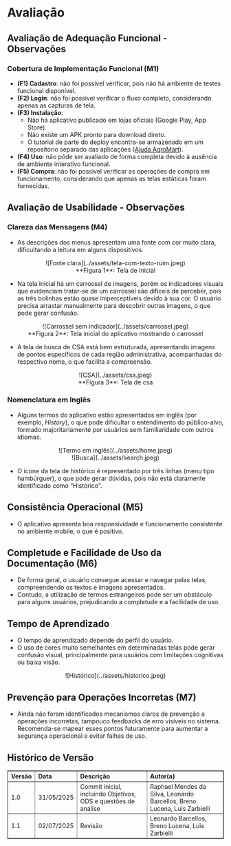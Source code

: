# Avaliação

## Avaliação de Adequação Funcional - Observações

### Cobertura de Implementação Funcional (M1)

- **(F1) Cadastro**: não foi possível verificar, pois não há ambiente de testes funcional disponível.  
- **(F2) Login**: não foi possível verificar o fluxo completo, considerando apenas as capturas de tela.  
- **(F3) Instalação**:
  - Não há aplicativo publicado em lojas oficiais (Google Play, App Store).  
  - Não existe um APK pronto para download direto.  
  - O tutorial de parte do deploy encontra-se armazenado em um repositório separado das aplicações ([Ajuda AgroMart](https://github.com/AgroMart/ajuda-agromart)).  
- **(F4) Uso**: não pôde ser avaliado de forma completa devido à ausência de ambiente interativo funcional.  
- **(F5) Compra**: não foi possível verificar as operações de compra em funcionamento, considerando que apenas as telas estáticas foram fornecidas.  


## Avaliação de Usabilidade - Observações

### Clareza das Mensagens (M4)

- As descrições dos menus apresentam uma fonte com cor muito clara, dificultando a leitura em alguns dispositivos.

<center>
![Fonte clara](../assets/tela-com-texto-ruim.jpeg)
</center>
<center>
**Figura 1**: Tela de Inicial
</center>

- Na tela inicial há um carrossel de imagens, porém os indicadores visuais que evidenciam tratar-se de um carrossel são difíceis de perceber, pois as três bolinhas estão quase imperceptíveis devido à sua cor. O usuário precisa arrastar manualmente para descobrir outras imagens, o que pode gerar confusão.

<center>
![Carrossel sem indicador](../assets/carrossel.jpeg)
</center>
<center>
**Figura 2**: Tela inicial do aplicativo mostrando o carrossel 
</center>


- A tela de busca de CSA está bem estruturada, apresentando imagens de pontos específicos de cada região administrativa, acompanhadas do respectivo nome, o que facilita a compreensão.

<center>
![CSA](../assets/csa.jpeg)
</center>
<center>
**Figura 3**: Tela de csa 
</center>

### Nomenclatura em Inglês

- Alguns termos do aplicativo estão apresentados em inglês (por exemplo, *History*), o que pode dificultar o entendimento do público-alvo, formado majoritariamente por usuários sem familiaridade com outros idiomas.

<center>
![Termo em inglês](../assets/home.jpeg)
</center>

<center>
![Busca](../assets/search.jpeg)
</center>

- O ícone da tela de histórico é representado por três linhas (menu tipo hambúrguer), o que pode gerar dúvidas, pois não está claramente identificado como “Histórico”.


## Consistência Operacional (M5)

- O aplicativo apresenta boa responsividade e funcionamento consistente no ambiente mobile, o que é positivo.


## Completude e Facilidade de Uso da Documentação (M6)

- De forma geral, o usuário consegue acessar e navegar pelas telas, compreendendo os textos e imagens apresentados.  
- Contudo, a utilização de termos estrangeiros pode ser um obstáculo para alguns usuários, prejudicando a completude e a facilidade de uso.


## Tempo de Aprendizado

- O tempo de aprendizado depende do perfil do usuário.  
- O uso de cores muito semelhantes em determinadas telas pode gerar confusão visual, principalmente para usuários com limitações cognitivas ou baixa visão.

<center>
![Histórico](../assets/historico.jpeg)
</center>


## Prevenção para Operações Incorretas (M7)

- Ainda não foram identificados mecanismos claros de prevenção a operações incorretas, tampouco feedbacks de erro visíveis no sistema. Recomenda-se mapear esses pontos futuramente para aumentar a segurança operacional e evitar falhas de uso.



## Histórico de Versão

<table border="1" style="width:100%; border-collapse: collapse; text-align: left;">
  <thead>
    <tr>
      <th>Versão</th>
      <th>Data</th>
      <th>Descrição</th>
      <th>Autor(a)</th>
    </tr>
  </thead>
  <tbody>
    <tr>
      <td>1.0</td>
      <td>31/05/2025</td>
      <td>Commit inicial, incluindo Objetivos, ODS e questões de análise</td>
      <td>Raphael Mendes da Silva, Leonardo Barcellos, Breno Lucena, Luis Zarbielli</td>
    </tr>
    <tr>
      <td>1.1</td>
      <td>02/07/2025</td>
      <td>Revisão</td>
      <td>Leonardo Barcellos, Breno Lucena, Luis Zarbielli</td>
    </tr>
  </tbody>
</table>















